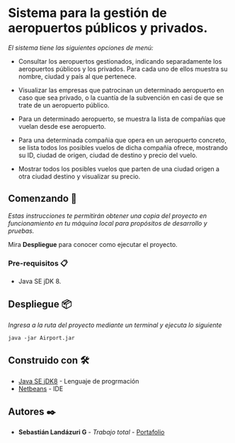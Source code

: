 # Sistema para la gestión de aeropuertos públicos y privados.

_El sistema tiene las siguientes opciones de menú:_

- Consultar los aeropuertos gestionados, indicando separadamente los aeropuertos públicos y los privados. Para cada uno de ellos muestra su nombre, ciudad y país al que pertenece.

- Visualizar las empresas que patrocinan un determinado aeropuerto en caso que sea privado, o la cuantía de la subvención en casi de que se trate de un aeropuerto público.

- Para un determinado aeropuerto, se muestra la lista de compañías que vuelan desde ese aeropuerto.

- Para una determinada compañia que opera en un aeropuerto concreto, se lista todos los posibles vuelos de dicha compañia ofrece, mostrando su ID, ciudad de origen, ciudad de destino y precio del vuelo.

- Mostrar todos los posibles vuelos que parten de una ciudad origen a otra ciudad destino y visualizar su precio.

## Comenzando 🚀

_Estas instrucciones te permitirán obtener una copia del proyecto en funcionamiento en tu máquina local para propósitos de desarrollo y pruebas._

Mira **Despliegue** para conocer como ejecutar el proyecto.


### Pre-requisitos 📋

- Java SE jDK 8.

## Despliegue 📦

_Ingresa a la ruta del proyecto mediante un terminal y ejecuta lo siguiente_
```
java -jar Airport.jar
```

## Construido con 🛠️

* [Java SE jDK8](https://www.oracle.com/java/technologies/javase/javase-jdk8-downloads.html) - Lenguaje de progrmación
* [Netbeans](https://netbeans.apache.org/download/index.html) - IDE

## Autores ✒️

* **Sebastián Landázuri G** - *Trabajo total* - [Portafolio](https://sebas1197.github.io/Sebastian_LG/)
